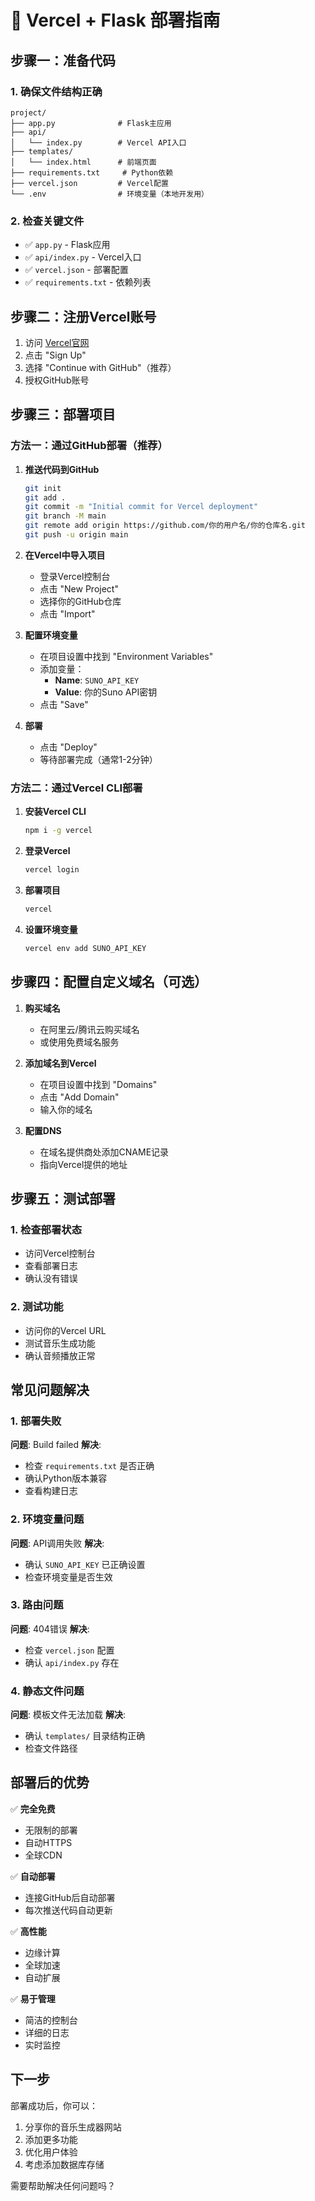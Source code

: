 # 🚀 Vercel + Flask 部署指南

## 步骤一：准备代码

### 1. 确保文件结构正确
```
project/
├── app.py              # Flask主应用
├── api/
│   └── index.py        # Vercel API入口
├── templates/
│   └── index.html      # 前端页面
├── requirements.txt     # Python依赖
├── vercel.json         # Vercel配置
└── .env                # 环境变量（本地开发用）
```

### 2. 检查关键文件
- ✅ `app.py` - Flask应用
- ✅ `api/index.py` - Vercel入口
- ✅ `vercel.json` - 部署配置
- ✅ `requirements.txt` - 依赖列表

## 步骤二：注册Vercel账号

1. 访问 [Vercel官网](https://vercel.com/)
2. 点击 "Sign Up"
3. 选择 "Continue with GitHub"（推荐）
4. 授权GitHub账号

## 步骤三：部署项目

### 方法一：通过GitHub部署（推荐）

1. **推送代码到GitHub**
   ```bash
   git init
   git add .
   git commit -m "Initial commit for Vercel deployment"
   git branch -M main
   git remote add origin https://github.com/你的用户名/你的仓库名.git
   git push -u origin main
   ```

2. **在Vercel中导入项目**
   - 登录Vercel控制台
   - 点击 "New Project"
   - 选择你的GitHub仓库
   - 点击 "Import"

3. **配置环境变量**
   - 在项目设置中找到 "Environment Variables"
   - 添加变量：
     - **Name**: `SUNO_API_KEY`
     - **Value**: 你的Suno API密钥
   - 点击 "Save"

4. **部署**
   - 点击 "Deploy"
   - 等待部署完成（通常1-2分钟）

### 方法二：通过Vercel CLI部署

1. **安装Vercel CLI**
   ```bash
   npm i -g vercel
   ```

2. **登录Vercel**
   ```bash
   vercel login
   ```

3. **部署项目**
   ```bash
   vercel
   ```

4. **设置环境变量**
   ```bash
   vercel env add SUNO_API_KEY
   ```

## 步骤四：配置自定义域名（可选）

1. **购买域名**
   - 在阿里云/腾讯云购买域名
   - 或使用免费域名服务

2. **添加域名到Vercel**
   - 在项目设置中找到 "Domains"
   - 点击 "Add Domain"
   - 输入你的域名

3. **配置DNS**
   - 在域名提供商处添加CNAME记录
   - 指向Vercel提供的地址

## 步骤五：测试部署

### 1. 检查部署状态
- 访问Vercel控制台
- 查看部署日志
- 确认没有错误

### 2. 测试功能
- 访问你的Vercel URL
- 测试音乐生成功能
- 确认音频播放正常

## 常见问题解决

### 1. 部署失败
**问题**: Build failed
**解决**: 
- 检查 `requirements.txt` 是否正确
- 确认Python版本兼容
- 查看构建日志

### 2. 环境变量问题
**问题**: API调用失败
**解决**:
- 确认 `SUNO_API_KEY` 已正确设置
- 检查环境变量是否生效

### 3. 路由问题
**问题**: 404错误
**解决**:
- 检查 `vercel.json` 配置
- 确认 `api/index.py` 存在

### 4. 静态文件问题
**问题**: 模板文件无法加载
**解决**:
- 确认 `templates/` 目录结构正确
- 检查文件路径

## 部署后的优势

✅ **完全免费**
- 无限制的部署
- 自动HTTPS
- 全球CDN

✅ **自动部署**
- 连接GitHub后自动部署
- 每次推送代码自动更新

✅ **高性能**
- 边缘计算
- 全球加速
- 自动扩展

✅ **易于管理**
- 简洁的控制台
- 详细的日志
- 实时监控

## 下一步

部署成功后，你可以：
1. 分享你的音乐生成器网站
2. 添加更多功能
3. 优化用户体验
4. 考虑添加数据库存储

需要帮助解决任何问题吗？ 
